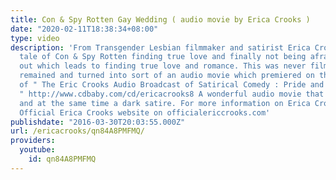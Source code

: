 ```yaml
---
title: Con & Spy Rotten Gay Wedding ( audio movie by Erica Crooks )
date: "2020-02-11T18:38:34+08:00"
type: video
description: 'From Transgender Lesbian filmmaker and satirist Erica Crooks comes the
  tale of Con & Spy Rotten finding true love and finally not being afraid of coming
  out which leads to finding true love and romance. This was never film so the audio
  remained and turned into sort of an audio movie which premiered on the second half
  of " The Eric Crooks Audio Broadcast of Satirical Comedy : Pride and Political Satire
  " http://www.cdbaby.com/cd/ericacrooks8 A wonderful audio movie that''s pro LGBTQ
  and at the same time a dark satire. For more information on Erica Crooks visit the
  Official Erica Crooks website on officialericcrooks.com'
publishdate: "2016-03-30T20:03:55.000Z"
url: /ericacrooks/qn84A8PMFMQ/
providers:
  youtube:
    id: qn84A8PMFMQ
---
```

